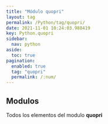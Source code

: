 ```yaml
---
title: "Módulo quopri"
layout: tag
permalink: /Python/tag/quopri/
date: 2021-11-01 10:24:03.988419
key: Python.quopri
sidebar: 
  nav: python
aside: 
  toc: true
pagination: 
  enabled: true
  tag: "quopri"
  permalink: /:num/
---
```


<h2>Modulos</h2>
Todos los elementos del modulo <strong>quopri</strong>
